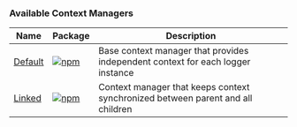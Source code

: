 ### Available Context Managers

| Name | Package | Description |
|------|---------|-------------|
| [Default](/context-managers/default) | [![npm](https://img.shields.io/npm/v/@loglayer/context-manager)](https://www.npmjs.com/package/@loglayer/context-manager) | Base context manager that provides independent context for each logger instance |
| [Linked](/context-managers/linked) | [![npm](https://img.shields.io/npm/v/@loglayer/context-manager-linked)](https://www.npmjs.com/package/@loglayer/context-manager-linked) | Context manager that keeps context synchronized between parent and all children |

